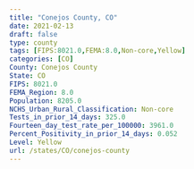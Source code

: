 ```yaml
---
title: "Conejos County, CO"
date: 2021-02-13
draft: false
type: county
tags: [FIPS:8021.0,FEMA:8.0,Non-core,Yellow]
categories: [CO]
County: Conejos County
State: CO
FIPS: 8021.0
FEMA_Region: 8.0
Population: 8205.0
NCHS_Urban_Rural_Classification: Non-core
Tests_in_prior_14_days: 325.0
Fourteen_day_test_rate_per_100000: 3961.0
Percent_Positivity_in_prior_14_days: 0.052
Level: Yellow
url: /states/CO/conejos-county
---
```



